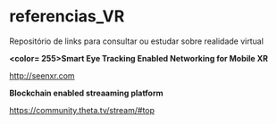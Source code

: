 # referencias_VR
Repositório de links para consultar ou estudar sobre realidade virtual

<b><color= 255>Smart Eye Tracking Enabled Networking for Mobile XR</color></b>

http://seenxr.com

<b>Blockchain enabled streaaming platform</b>

https://community.theta.tv/stream/#top


